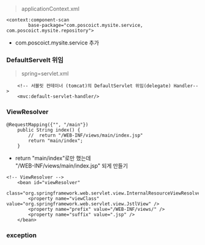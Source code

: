 > applicationContext.xml

```
<context:component-scan
		base-package="com.poscoict.mysite.service, com.poscoict.mysite.repository">
```
+ com.poscoict.mysite.service 추가


###	 DefaultServelt 위임

> spring=servlet.xml

```
	<!-- 서블릿 컨테이너 (tomcat)의 DefaultServlet 위임(delegate) Handler-->
	<mvc:default-servlet-handler/>
```
 

### ViewResolver

```
@RequestMapping({"", "/main"})
	public String index() {
		// 	return "/WEB-INF/views/main/index.jsp"
		return "main/index";
	}
```
+ return "main/index"로만 했는데 <br>
	"/WEB-INF/views/main/index.jsp" 되게 만들기

```
<!-- ViewResolver -->
	<bean id="viewResolver"
		class="org.springframework.web.servlet.view.InternalResourceViewResolver">
		<property name="viewClass" value="org.springframework.web.servlet.view.JstlView" />
		<property name="prefix" value="/WEB-INF/views/" />
		<property name="suffix" value=".jsp" />
	</bean>
```


### exception

